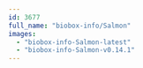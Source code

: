 ```yaml
---
id: 3677
full_name: "biobox-info/Salmon"
images: 
  - "biobox-info-Salmon-latest"
  - "biobox-info-Salmon-v0.14.1"
---
```

